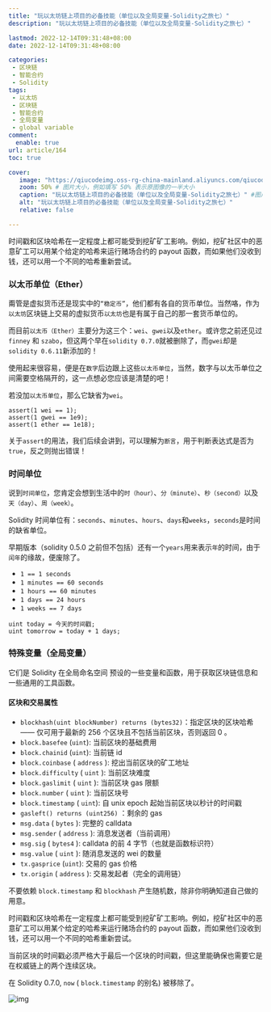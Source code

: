 ```yaml
---
title: "玩以太坊链上项目的必备技能（单位以及全局变量-Solidity之旅七）"
description: "玩以太坊链上项目的必备技能（单位以及全局变量-Solidity之旅七）"

lastmod: 2022-12-14T09:31:48+08:00
date: 2022-12-14T09:31:48+08:00

categories:
 - 区块链
 - 智能合约
 - Solidity
tags:
 - 以太坊
 - 区块链
 - 智能合约
 - 全局变量
 - global variable
comment:
  enable: true
url: article/164
toc: true

cover:
   image: "https://qiucodeimg.oss-rg-china-mainland.aliyuncs.com/qiucode2020/1670933501231.png" #图片路径例如：posts/tech/123/123.png
   zoom: 50% # 图片大小，例如填写 50% 表示原图像的一半大小
   caption: "玩以太坊链上项目的必备技能（单位以及全局变量-Solidity之旅七）" #图片底部描述
   alt: "玩以太坊链上项目的必备技能（单位以及全局变量-Solidity之旅七）"
   relative: false

---
```


时间戳和区块哈希在一定程度上都可能受到挖矿矿工影响。例如，挖矿社区中的恶意矿工可以用某个给定的哈希来运行赌场合约的 payout 函数，而如果他们没收到钱，还可以用一个不同的哈希重新尝试。

<!--more-->

### 以太币单位（Ether）

甭管是虚拟货币还是现实中的`“稳定币”`，他们都有各自的货币单位。当然咯，作为`以太坊`区块链上交易的虚拟货币`以太坊`也是有属于自己的那一套货币单位的。

而目前`以太币（Ether）`主要分为这三个：`wei`、`gwei`以及`ether`。或许您之前还见过 `finney` 和 `szabo`，但这两个早在`solidity 0.7.0`就被删除了，而`gwei`却是`solidity 0.6.11`新添加的！

使用起来很容易，便是在`数字`后边跟上这些`以太币单位`，当然，数字与以太币单位之间需要空格隔开的，这一点想必您应该是清楚的吧！

若没加`以太币单位`，那么它缺省为`wei`。

```solidity
assert(1 wei == 1);
assert(1 gwei == 1e9);
assert(1 ether == 1e18);
```



关于`assert`的用法，我们后续会讲到，可以理解为`断言`，用于判断表达式是否为`true`，反之则抛出错误！

### 时间单位

说到`时间单位`，您肯定会想到生活中的`时（hour）`、`分（minute）`、`秒（second）`以及`天（day）`、`周（week）`。

Solidity 时间单位有：`seconds`、`minutes`、`hours`、`days`和`weeks`，`seconds`是时间的缺省单位。

早期版本（solidity 0.5.0 之前但不包括）还有一个`years`用来表示`年`的时间，由于`闰年`的缘故，便废除了。

- `1 == 1 seconds`
- `1 minutes == 60 seconds`
- `1 hours == 60 minutes`
- `1 days == 24 hours`
- `1 weeks == 7 days`

```solidity
uint today = 今天的时间戳;
uint tomorrow = today + 1 days;
```



### 特殊变量（全局变量）

它们是 Solidity 在全局命名空间 预设的一些变量和函数，用于获取区块链信息和一些通用的工具函数。

#### 区块和交易属性

- `blockhash(uint blockNumber) returns (bytes32)`：指定区块的区块哈希 —— 仅可用于最新的 256 个区块且不包括当前区块，否则返回 0 。
- `block.basefee` (`uint`): 当前区块的基础费用
- `block.chainid` (`uint`): 当前链 id
- `block.coinbase` ( `address` ): 挖出当前区块的矿工地址
- `block.difficulty` ( `uint` ): 当前区块难度
- `block.gaslimit` ( `uint` ): 当前区块 gas 限额
- `block.number` ( `uint` ): 当前区块号
- `block.timestamp` ( `uint`): 自 unix epoch 起始当前区块以秒计的时间戳
- `gasleft() returns (uint256)` ：剩余的 gas
- `msg.data` ( `bytes` ): 完整的 calldata
- `msg.sender` ( `address` ): 消息发送者（当前调用）
- `msg.sig` ( `bytes4` ): calldata 的前 4 字节（也就是函数标识符）
- `msg.value` ( `uint` ): 随消息发送的 wei 的数量
- `tx.gasprice` (`uint`): 交易的 gas 价格
- `tx.origin` ( `address` ): 交易发起者（完全的调用链）

不要依赖 `block.timestamp` 和 `blockhash` 产生随机数，除非你明确知道自己做的用意。

时间戳和区块哈希在一定程度上都可能受到挖矿矿工影响。例如，挖矿社区中的恶意矿工可以用某个给定的哈希来运行赌场合约的 payout 函数，而如果他们没收到钱，还可以用一个不同的哈希重新尝试。

当前区块的时间戳必须严格大于最后一个区块的时间戳，但这里能确保也需要它是在权威链上的两个连续区块。

在 Solidity 0.7.0, `now` ( `block.timestamp` 的别名) 被移除了。

![img](https://qiucodeimg.oss-rg-china-mainland.aliyuncs.com/qiucode2020/1670933501231.png)